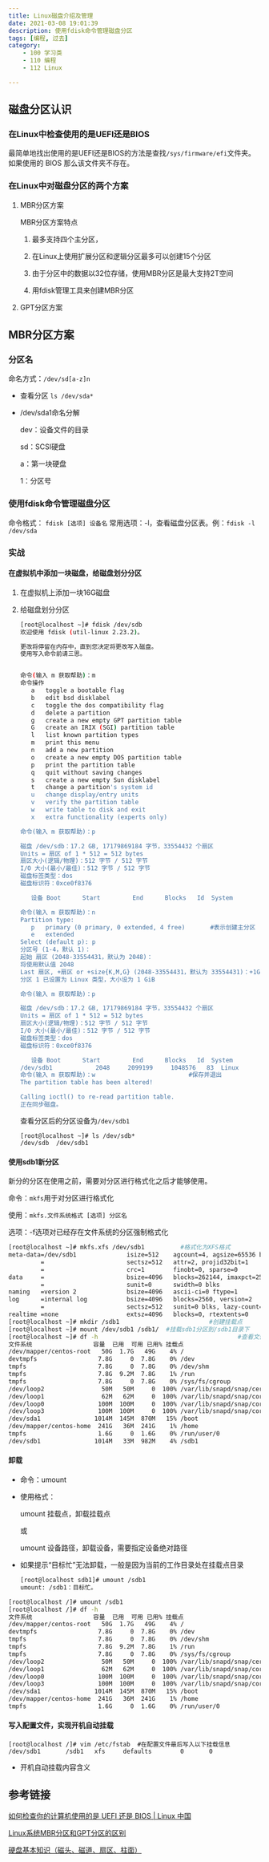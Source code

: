 ```yaml
---
title: Linux磁盘介绍及管理
date: 2021-03-08 19:01:39
description: 使用fdisk命令管理磁盘分区
tags: [编程, 过去]
category:
    - 100 学习类
    - 110 编程
    - 112 Linux

---
```


## 磁盘分区认识

### 在Linux中检查使用的是UEFI还是BIOS
最简单地找出使用的是UEFI还是BIOS的方法是查找`/sys/firmware/efi`文件夹。如果使用的 BIOS 那么该文件夹不存在。
### 在Linux中对磁盘分区的两个方案
1. MBR分区方案

   MBR分区方案特点

   1. 最多支持四个主分区，

   2. 在Linux上使用扩展分区和逻辑分区最多可以创建15个分区
   3. 由于分区中的数据以32位存储，使用MBR分区是最大支持2T空间
   4. 用fdisk管理工具来创建MBR分区

2. GPT分区方案

## MBR分区方案

### 分区名

命名方式：`/dev/sd[a-z]n`

- 查看分区 `ls /dev/sda*`

- /dev/sda1命名分解

  dev：设备文件的目录

  sd：SCSI硬盘

  a：第一块硬盘

  1：分区号

### 使用fdisk命令管理磁盘分区

命令格式： `fdisk [选项] 设备名`
常用选项：-l，查看磁盘分区表。例：`fdisk -l /dev/sda`

### 实战

#### 在虚拟机中添加一块磁盘，给磁盘划分分区

1. 在虚拟机上添加一块16G磁盘

2. 给磁盘划分分区

   ```sh
   [root@localhost ~]# fdisk /dev/sdb
   欢迎使用 fdisk (util-linux 2.23.2)。
   
   更改将停留在内存中，直到您决定将更改写入磁盘。
   使用写入命令前请三思。
   
   
   命令(输入 m 获取帮助)：m
   命令操作
      a   toggle a bootable flag
      b   edit bsd disklabel
      c   toggle the dos compatibility flag
      d   delete a partition
      g   create a new empty GPT partition table
      G   create an IRIX (SGI) partition table
      l   list known partition types
      m   print this menu
      n   add a new partition
      o   create a new empty DOS partition table
      p   print the partition table
      q   quit without saving changes
      s   create a new empty Sun disklabel
      t   change a partition's system id
      u   change display/entry units
      v   verify the partition table
      w   write table to disk and exit
      x   extra functionality (experts only)
   
   命令(输入 m 获取帮助)：p															#显示已有的分区表
   
   磁盘 /dev/sdb：17.2 GB, 17179869184 字节，33554432 个扇区
   Units = 扇区 of 1 * 512 = 512 bytes
   扇区大小(逻辑/物理)：512 字节 / 512 字节
   I/O 大小(最小/最佳)：512 字节 / 512 字节
   磁盘标签类型：dos
   磁盘标识符：0xce0f8376
   
      设备 Boot      Start         End      Blocks   Id  System
   
   命令(输入 m 获取帮助)：n															#新建一个分区
   Partition type:
      p   primary (0 primary, 0 extended, 4 free)		#表示创建主分区
      e   extended																		#表示创建扩展分区
   Select (default p): p
   分区号 (1-4，默认 1)：
   起始 扇区 (2048-33554431，默认为 2048)：
   将使用默认值 2048
   Last 扇区, +扇区 or +size{K,M,G} (2048-33554431，默认为 33554431)：+1G		#指定分区大小
   分区 1 已设置为 Linux 类型，大小设为 1 GiB
   
   命令(输入 m 获取帮助)：p
   
   磁盘 /dev/sdb：17.2 GB, 17179869184 字节，33554432 个扇区
   Units = 扇区 of 1 * 512 = 512 bytes
   扇区大小(逻辑/物理)：512 字节 / 512 字节
   I/O 大小(最小/最佳)：512 字节 / 512 字节
   磁盘标签类型：dos
   磁盘标识符：0xce0f8376
   
      设备 Boot      Start         End      Blocks   Id  System
   /dev/sdb1            2048     2099199     1048576   83  Linux
   命令(输入 m 获取帮助)：w							#保存并退出
   The partition table has been altered!
   
   Calling ioctl() to re-read partition table.
   正在同步磁盘。
   ```

   查看分区后的分区设备为`/dev/sdb1`

   ```
   [root@localhost ~]# ls /dev/sdb*
   /dev/sdb  /dev/sdb1
   ```

#### 使用sdb1新分区

新分的分区在使用之前，需要对分区进行格式化之后才能够使用。

命令：`mkfs`用于对分区进行格式化

使用：`mkfs.文件系统格式 [选项] 分区名`

选项：-f选项对已经存在文件系统的分区强制格式化

```sh
[root@localhost ~]# mkfs.xfs /dev/sdb1			#格式化为XFS格式
meta-data=/dev/sdb1              isize=512    agcount=4, agsize=65536 blks
         =                       sectsz=512   attr=2, projid32bit=1
         =                       crc=1        finobt=0, sparse=0
data     =                       bsize=4096   blocks=262144, imaxpct=25
         =                       sunit=0      swidth=0 blks
naming   =version 2              bsize=4096   ascii-ci=0 ftype=1
log      =internal log           bsize=4096   blocks=2560, version=2
         =                       sectsz=512   sunit=0 blks, lazy-count=1
realtime =none                   extsz=4096   blocks=0, rtextents=0
[root@localhost ~]# mkdir /sdb1							#创建挂载点
[root@localhost ~]# mount /dev/sdb1 /sdb1/	#挂载sdb1分区到/sdb1目录下
[root@localhost ~]# df -h										#查看文件系统
文件系统                 容量  已用  可用 已用% 挂载点
/dev/mapper/centos-root   50G  1.7G   49G    4% /
devtmpfs                 7.8G     0  7.8G    0% /dev
tmpfs                    7.8G     0  7.8G    0% /dev/shm
tmpfs                    7.8G  9.2M  7.8G    1% /run
tmpfs                    7.8G     0  7.8G    0% /sys/fs/cgroup
/dev/loop2                50M   50M     0  100% /var/lib/snapd/snap/certbot/1042
/dev/loop1                62M   62M     0  100% /var/lib/snapd/snap/core20/904
/dev/loop0               100M  100M     0  100% /var/lib/snapd/snap/core/10908
/dev/loop3               100M  100M     0  100% /var/lib/snapd/snap/core/10859
/dev/sda1               1014M  145M  870M   15% /boot
/dev/mapper/centos-home  241G   36M  241G    1% /home
tmpfs                    1.6G     0  1.6G    0% /run/user/0
/dev/sdb1               1014M   33M  982M    4% /sdb1
```

#### 卸载

- 命令：umount

- 使用格式： 

  umount 挂载点，卸载挂载点

  或

  umount 设备路径，卸载设备，需要指定设备绝对路径

- 如果提示“目标忙”无法卸载，一般是因为当前的工作目录处在挂载点目录

  ```sh
  [root@localhost sdb1]# umount /sdb1
  umount: /sdb1：目标忙。
  ```

  

```sh
[root@localhost /]# umount /sdb1
[root@localhost /]# df -h
文件系统                 容量  已用  可用 已用% 挂载点
/dev/mapper/centos-root   50G  1.7G   49G    4% /
devtmpfs                 7.8G     0  7.8G    0% /dev
tmpfs                    7.8G     0  7.8G    0% /dev/shm
tmpfs                    7.8G  9.2M  7.8G    1% /run
tmpfs                    7.8G     0  7.8G    0% /sys/fs/cgroup
/dev/loop2                50M   50M     0  100% /var/lib/snapd/snap/certbot/1042
/dev/loop1                62M   62M     0  100% /var/lib/snapd/snap/core20/904
/dev/loop0               100M  100M     0  100% /var/lib/snapd/snap/core/10908
/dev/loop3               100M  100M     0  100% /var/lib/snapd/snap/core/10859
/dev/sda1               1014M  145M  870M   15% /boot
/dev/mapper/centos-home  241G   36M  241G    1% /home
tmpfs                    1.6G     0  1.6G    0% /run/user/0
```

#### 写入配置文件，实现开机自动挂载

```
[root@localhost /]# vim /etc/fstab	#在配置文件最后写入以下挂载信息
/dev/sdb1       /sdb1   xfs     defaults        0       0
```

- 开机自动挂载内容含义


## 参考链接
[如何检查你的计算机使用的是 UEFI 还是 BIOS | Linux 中国](https://blog.csdn.net/F8qG7f9YD02Pe/article/details/79551663)

[Linux系统MBR分区和GPT分区的区别](https://cloud.tencent.com/developer/article/1691006)

[硬盘基本知识（磁头、磁道、扇区、柱面）](http://events.jianshu.io/p/ffc2056766b6)